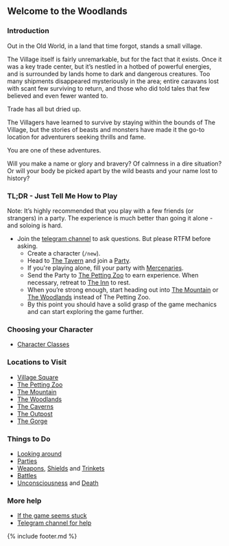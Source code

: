 ## Welcome to the Woodlands

### Introduction
Out in the Old World, in a land that time forgot, stands a small village.

The Village itself is fairly unremarkable, but for the fact that it exists. Once it was a key trade center, but
  it’s nestled in a hotbed of powerful energies, and is surrounded by lands home to dark and dangerous creatures. Too
  many shipments disappeared mysteriously in the area; entire caravans lost with scant few surviving to return, and
  those who did told tales that few believed and even fewer wanted to.

Trade has all but dried up.

The Villagers have learned to survive by staying within the bounds of The Village, but the stories of beasts and
  monsters have made it the go-to location for adventurers seeking thrills and fame.

You are one of these adventures.

Will you make a name or glory and bravery? Of calmness in a dire situation? Or will your body be picked apart by
  the wild beasts and your name lost to history?

### TL;DR - Just Tell Me How to Play
Note: It’s highly recommended that you play with a few friends (or strangers) in a party. The experience is much
  better than going it alone - and soloing is hard.

- Join the [telegram channel](https://t.me/woodlands_raven) to ask questions. But please RTFM before
    asking.
  - Create a character (`/new`).
  - Head to [The Tavern](locations/tavern/index.md) and join a [Party](parties.md).
  - If you're playing alone, fill your party with [Mercenaries](mercenaries.md).
  - Send the Party to [The Petting Zoo](locations/petting_zoo/index.md) to earn experience. When necessary, retreat to [The Inn](locations/inn/index.md) to rest.
  - When you’re strong enough, start heading out into [The Mountain](locations/mountain/index.md) or [The Woodlands](locations/woodlands/index.md) instead of The Petting Zoo.
  - By this point you should have a solid grasp of the game mechanics and can start exploring the game further.

### Choosing your Character
 - [Character Classes](character-classes/index.md)

### Locations to Visit

  - [Village Square](locations/village_square)
  - [The Petting Zoo](locations/petting_zoo/index.md)
  - [The Mountain](locations/mountain/index.md)
  - [The Woodlands](locations/woodlands)
  - [The Caverns](locations/cavern)
  - [The Outpost](locations/outpost/index.md)
  - [The Gorge](locations/gorge/index.md)

### Things to Do

  - [Looking around](look.md)
  - [Parties](parties.md)
  - [Weapons](items/weapons.md), [Shields](items/shields.md) and [Trinkets](items/trinkets.md) 
  - [Battles](battles.md)
  - [Unconsciousness](unconscious.md) and [Death](death.md)

### More help

  - [If the game seems stuck](stuck_game.md)
  - [Telegram channel for help](https://t.me/woodlands_raven)

{% include footer.md %}
